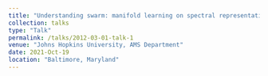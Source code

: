 ```yaml
---
title: "Understanding swarm: manifold learning on spectral representation of time series of graphs."
collection: talks
type: "Talk"
permalink: /talks/2012-03-01-talk-1
venue: "Johns Hopkins University, AMS Department"
date: 2021-Oct-19
location: "Baltimore, Maryland"
---
```

